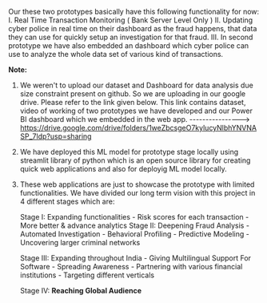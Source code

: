 Our these two prototypes basically have this following functionality for now:
     I. Real Time Transaction Monitoring ( Bank Server Level Only )
    II. Updating cyber police in real time on their dashboard as the fraud happens, that data they can use for quickly setup an investigation for that fraud.
   III. In second prototype we have also embedded an dashboard which cyber police can use to analyze the whole data set of various kind of transactions. 

**Note:** 

1. We weren't to upload our dataset and Dashboard for data analysis due size constraint present on github. So we are uploading in our google drive. Please refer to the link given below. This link contains dataset, video of working of two prototypes we have developed and our Power BI dashboard which we embedded in the web app.
 ---------------->  https://drive.google.com/drive/folders/1weZbcsgeO7kylucyNlbhYNVNASP_7ldp?usp=sharing
   
2. We have deployed this ML model for prototype stage locally using streamlit library of python which is an open source library for creating quick web applications and also for deployig ML model locally.
   
3. These web applications are just to showcase the prototype with limited functionalities. We have divided our long term vision with this project in 4 different stages which are:

   Stage I:
    Expanding functionalities
         - Risk scores for each transaction 
         - More better & advance analytics
   Stage II:
    Deepening Fraud Analysis
         - Automated Investigation
         - Behavioral Profiling
         - Predictive Modeling
         - Uncovering larger criminal networks

   Stage III:
     Expanding throughout India
         - Giving Multilingual Support For Software 
         - Spreading Awareness
         - Partnering with various financial institutions
         - Targeting different verticals 
   
   Stage IV:
     **Reaching Global Audience**



